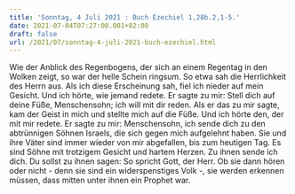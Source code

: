 ```yaml
---
title: 'Sonntag, 4 Juli 2021 : Buch Ezechiel 1,28b.2,1-5.'
date: 2021-07-04T07:27:00.001+02:00
draft: false
url: /2021/07/sonntag-4-juli-2021-buch-ezechiel.html
---
```


Wie der Anblick des Regenbogens, der sich an einem Regentag in den Wolken zeigt, so war der helle Schein ringsum. So etwa sah die Herrlichkeit des Herrn aus. Als ich diese Erscheinung sah, fiel ich nieder auf mein Gesicht. Und ich hörte, wie jemand redete. Er sagte zu mir: Stell dich auf deine Füße, Menschensohn; ich will mit dir reden. Als er das zu mir sagte, kam der Geist in mich und stellte mich auf die Füße. Und ich hörte den, der mit mir redete. Er sagte zu mir: Menschensohn, ich sende dich zu den abtrünnigen Söhnen Israels, die sich gegen mich aufgelehnt haben. Sie und ihre Väter sind immer wieder von mir abgefallen, bis zum heutigen Tag. Es sind Söhne mit trotzigem Gesicht und hartem Herzen. Zu ihnen sende ich dich. Du sollst zu ihnen sagen: So spricht Gott, der Herr. Ob sie dann hören oder nicht - denn sie sind ein widerspenstiges Volk -, sie werden erkennen müssen, dass mitten unter ihnen ein Prophet war.